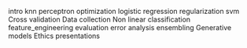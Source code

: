 intro
knn
perceptron
optimization
logistic regression
regularization
svm
Cross validation
Data collection
Non linear classification
feature_engineering
evaluation
error analysis
ensembling
Generative models
Ethics
presentations
